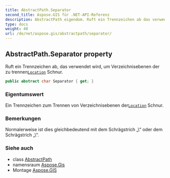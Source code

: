 ```yaml
---
title: AbstractPath.Separator
second_title: Aspose.GIS für .NET-API-Referenz
description: AbstractPath eigendom. Ruft ein Trennzeichen ab das verwendet wird um Verzeichnisebenen der zu trennenLocation Schnur.
type: docs
weight: 40
url: /de/net/aspose.gis/abstractpath/separator/
---
```

## AbstractPath.Separator property

Ruft ein Trennzeichen ab, das verwendet wird, um Verzeichnisebenen der zu trennen[`Location`](../location/) Schnur.

```csharp
public abstract char Separator { get; }
```

### Eigentumswert

Ein Trennzeichen zum Trennen von Verzeichnisebenen der[`Location`](../location/) Schnur.

### Bemerkungen

Normalerweise ist dies gleichbedeutend mit dem Schrägstrich „\“ oder dem Schrägstrich „\\“.

### Siehe auch

* class [AbstractPath](../)
* namensraum [Aspose.Gis](../../abstractpath/)
* Montage [Aspose.GIS](../../../)


